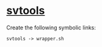# [svtools](https://github.com/hall-lab/svtools)

Create the following symbolic links:
```
svtools -> wrapper.sh
```
